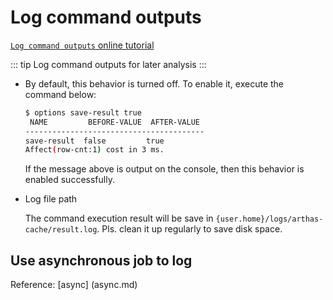 # Log command outputs

[`Log command outputs` online tutorial](https://arthas.aliyun.com/doc/arthas-tutorials?language=en&id=case-save-log)

::: tip
Log command outputs for later analysis
:::

- By default, this behavior is turned off. To enable it, execute the command below:

  ```bash
  $ options save-result true
   NAME         BEFORE-VALUE  AFTER-VALUE
  ----------------------------------------
  save-result  false         true
  Affect(row-cnt:1) cost in 3 ms.
  ```

  If the message above is output on the console, then this behavior is enabled successfully.

- Log file path

  The command execution result will be save in `{user.home}/logs/arthas-cache/result.log`. Pls. clean it up regularly to save disk space.

## Use asynchronous job to log

Reference: [async] (async.md)
